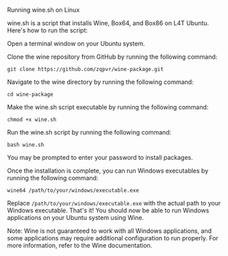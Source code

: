 Running wine.sh on Linux

wine.sh is a script that installs Wine, Box64, and Box86 on L4T Ubuntu. Here's how to run the script:

Open a terminal window on your Ubuntu system.

Clone the wine repository from GitHub by running the following command:
```
git clone https://github.com/zqpvr/wine-package.git
```
Navigate to the wine directory by running the following command:
```
cd wine-package
```
Make the wine.sh script executable by running the following command:
```
chmod +x wine.sh
```
Run the wine.sh script by running the following command:
```
bash wine.sh
```
You may be prompted to enter your password to install packages.

Once the installation is complete, you can run Windows executables by running the following command:

```
wine64 /path/to/your/windows/executable.exe
```
Replace `/path/to/your/windows/executable.exe` with the actual path to your Windows executable.
That's it! You should now be able to run Windows applications on your Ubuntu system using Wine.

Note: Wine is not guaranteed to work with all Windows applications, and some applications may require additional configuration to run properly. For more information, refer to the Wine documentation.
